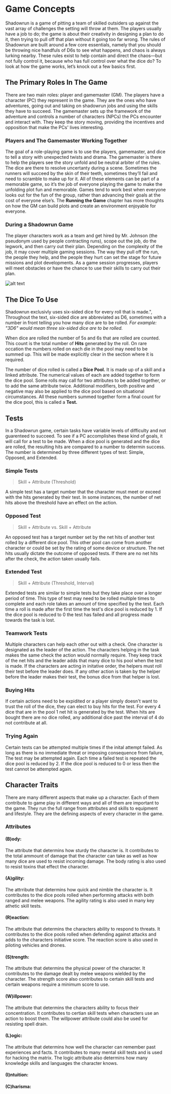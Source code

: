 ﻿# Game Concepts
Shadowrun is a game of pitting a team of skilled outsiders up against the vast array of challenges the setting will throw at them.
The players usually have a job to do; the game is about their creativity in designing a plan to do it, then trying to pull off that plan without it going too far wrong.
The rules of Shadowrun are built around a few core essentials, namely that you should be throwing nice handfuls of D6s to see what happens, and chaos is always lurking nearby.
These rules exist to help contain and direct the chaos—but not fully control it, because who has full control over what the dice do?
To look at how the game works, let’s knock out a few basics first.

## The Primary Roles In The Game
There are two main roles: player and gamemaster (GM).
The players have a character (PC) they represent in the game.
They are the ones who have adventures, going out and taking on shadowrun jobs and using the skills they have to succeed.
The gamemaster sets up the framework of the adventure and controls a number of characters (NPCs) the PCs encounter and interact with.
They keep the story moving, providing the incentives and opposition that make the PCs' lives interesting.

### Players and The Gamemaster Working Together
The goal of a role-playing game is to use the players, gamemaster, and dice to tell a story with unexpected twists and drama.
The gamemaster is there to help the players see the story unfold and be neutral arbiter of the rules.
The dice are there to resolve uncertanty during a scene.
Sometimes the runners will succeed by the skin of their teeth, sometimes they’ll fail and need to scramble to make up for it.
All of these elements can be part of a memorable game, so it’s the job of everyone playing the game to make the unfolding plot fun and memorable.
Games tend to work best when everyone looks out for the fun of the group, rather than advancing their goals at the cost of everyone else’s.
The **Running the Game** chapter has more thoughts on how the GM can build plots and create an environment enjoyable for everyone.

### During a Shadowrun Game
The player characters work as a team and get hired by Mr. Johnson (the pseudonym used by people contracting runs), scope out the job, do the legwork, and then carry out their plan.
Depending on the complexity of the job, it may cover multiple gaming sessions.
The way they pull off the run, the people they help, and the people they hurt can set the stage for future missions and plot developments.
As a game session progresses, players will meet obstacles or have the chance to use their skills to carry out their plan.

![alt text](http://scp-wiki.wdfiles.com/local--files/scp-099/portrait.jpg)
## The Dice To Use
Shadowrun exclusivly uses six-sided dice for every roll that is made.",
Throughout the text, six-sided dice are abbreviated as D6, sometimes with a number in front telling you how many dice are to be rolled.
*For example: "3D6" would mean three six-sided dice are to be rolled.*

When dice are rolled the number of 5s and 6s that are rolled are counted.
This count is the total number of **Hits** generated by the roll.
On rare occation the numbers rolled on each die in the pool may need to be summed up.
This will be made explicitly clear in the section where it is required.

The number of dice rolled is called a **Dice Pool.**
It is made up of a skill and a linked attribute.
The numerical values of each are added together to form the dice pool.
Some rolls may call for two attributes to be added together, or to add the same attribute twice.
Additional modifiers, both positive and negative may also be applied to the dice pool based on situational circumstances.
All these numbers summed together form a final count for the dice pool, this is called a **Test.**

## Tests
In a Shadowrun game, certain tasks have variable levels of difficulty and not guarenteed to succeed.
To see if a PC accomplishes these kind of goals, it will call for a test to be made.
When a dice pool is generated and the dice are rolled, the resulting hits are compared to a number to determin success.
The number is determined by three different types of test: Simple, Opposed, and Extended.

### Simple Tests
> Skill + Attribute (Threshold)

A simple test has a target number that the character must meet or exceed with the hits generated by their test.
In some instances, the number of net hits above the threshold have an effect on the action.

### Opposed Test
> Skill + Attribute vs. Skill + Attribute

An opposed test has a target number set by the net hits of another test rolled by a different dice pool.
This other pool can come from another character or could be set by the rating of some device or structure.
The net hits usually dictate the outcome of opposed tests.
If there are no net hits after the check, the action taken usually fails.

### Extended Test
> Skill + Attribute (Threshold, Interval)

Extended tests are similar to simple tests but they take place over a longer period of time.
This type of test may need to be rolled multiple times to complete and each role takes an amount of time specified by the test.
Each time a roll is made after the first time the test's dice pool is reduced by 1.
If the dice pool is reduced to 0 the test has failed and all progress made towards the task is lost.

### Teamwork Tests
Multiple characters can help each other out with a check.
One character is designated as the leader of the action.
The characters helping in the task makes the same check the action would normally require.
They keep track of the net hits and the leader adds that many dice to his pool when the test is made.
If the characters are acting in initative order, the helpers must roll their test before the leader does.
If any other action is taken by the helper before the leader makes their test, the bonus dice from that helper is lost.

### Buying Hits
If certain actions need to be expidited or a player simply doesn't want to trust the roll of the dice, they can elect to buy hits for the test.
For every 4 dice that are in the pool 1 net hit is generated by the test.
When hits are bought there are no dice rolled, any additional dice past the interval of 4 do not contribute at all.

### Trying Again
Certain tests can be attempted multiple times if the inital attempt failed.
As long as there is no immediate threat or imposing consequence from failure, The test may be attempted again.
Each time a failed test is repeated the dice pool is reduced by 2.
If the dice pool is reduced to 0 or less then the test cannot be attempted again.

## Character Traits
There are many different aspects that make up a character.
Each of them contribute to game play in different ways and all of them are important to the game.
They run the full range from attributes and skills to equipment and lifestyle.
They are the defining aspects of every character in the game.

### Attributes

#### (B)ody:
The attribute that determins how sturdy the character is.
It contributes to the total ammount of damage that the character can take as well as how many dice are used to resist incoming damage.
The body rating is also used to resist toxins that effect the character.

#### (A)gility:
The attrribute that determins how quick and nimble the character is.
It contributes to the dice pools rolled when performing attacks with both ranged and melee weapons.
The agility rating is also used in many key athetic skill tests.

#### (R)eaction:
The attribute that determins the characters ability to respond to threats.
It contributes to the dice pools rolled when defending against attacks and adds to the characters initiative score.
The reaction score is also used in piloting vehicles and drones.

#### (S)trength:
The attribute that determins the physical power of the character.
It contributes to the damage dealt by melee weapons wielded by the character.
The strength score also contributes to certain skill tests and certain weapons require a minimum score to use.

#### (W)illpower:
The attribute that determins the characters ability to focus their concentration.
It contributes to certian skill tests when characters use an action to boost them.
The willpower attribute could also be used for resisting spell drain.

#### (L)ogic:
The attribute that determins how well the character can remember past experiences and facts.
It contributes to many mental skill tests and is used for hacking the matrix.
The logic attribute also determins how many knowledge skills and languages the character knows.

#### (I)ntuition:


#### (C)harisma: